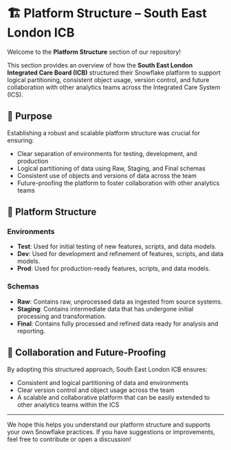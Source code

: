 # 🏗️ Platform Structure – South East London ICB

Welcome to the **Platform Structure** section of our repository!

This section provides an overview of how the **South East London Integrated Care Board (ICB)** structured their Snowflake platform to support logical partitioning, consistent object usage, version control, and future collaboration with other analytics teams across the Integrated Care System (ICS).

## 🧭 Purpose

Establishing a robust and scalable platform structure was crucial for ensuring:
- Clear separation of environments for testing, development, and production
- Logical partitioning of data using Raw, Staging, and Final schemas
- Consistent use of objects and versions of data across the team
- Future-proofing the platform to foster collaboration with other analytics teams

## 📐 Platform Structure

### Environments
- **Test**: Used for initial testing of new features, scripts, and data models.
- **Dev**: Used for development and refinement of features, scripts, and data models.
- **Prod**: Used for production-ready features, scripts, and data models.

### Schemas
- **Raw**: Contains raw, unprocessed data as ingested from source systems.
- **Staging**: Contains intermediate data that has undergone initial processing and transformation.
- **Final**: Contains fully processed and refined data ready for analysis and reporting.

## 🤝 Collaboration and Future-Proofing

By adopting this structured approach, South East London ICB ensures:
- Consistent and logical partitioning of data and environments
- Clear version control and object usage across the team
- A scalable and collaborative platform that can be easily extended to other analytics teams within the ICS

---

We hope this helps you understand our platform structure and supports your own Snowflake practices. If you have suggestions or improvements, feel free to contribute or open a discussion!
